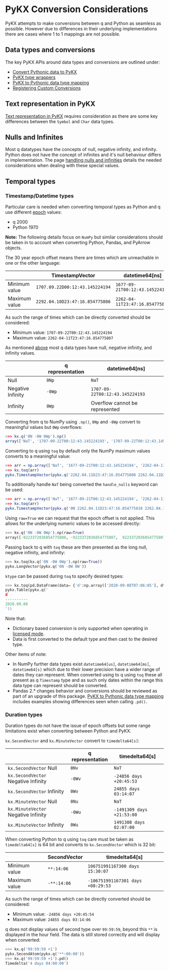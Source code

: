 # PyKX Conversion Considerations

PyKX attempts to make conversions between q and Python as seamless as possible.
However due to differences in their underlying implementations there are cases where 1 to 1 mappings are not possible.

## Data types and conversions

The key PyKX APIs around data types and conversions are outlined under:

* [Convert Pythonic data to PyKX](../../api/pykx-q-data/toq.md)
* [PyKX type wrappers](../../api/pykx-q-data/wrappers.md)
* [PyKX to Pythonic data type mapping](../../api/pykx-q-data/type_conversions.md)
* [Registering Custom Conversions](../../api/pykx-q-data/register.md)

## Text representation in PyKX

[Text representation in PyKX](../fundamentals/text.md) requires consideration as there are some key differences between the `Symbol` and `Char` data types.

## Nulls and Infinites

Most q datatypes have the concepts of null, negative infinity, and infinity. Python does not have the concept of infinites and it's null behaviour differs in implementation. The page [handling nulls and infinities](./nulls_and_infinities.md) details the needed considerations when dealing with these special values.

## Temporal types

### Timestamp/Datetime types

Particular care is needed when converting temporal types as Python and q use different [epoch](https://en.wikipedia.org/wiki/Epoch_(computing)) values:

* q 2000
* Python 1970

__Note:__ The following details focus on `NumPy` but similar considerations should be taken in to account when converting Python, Pandas, and PyArrow objects.

The 30 year epoch offset means there are times which are unreachable in one or the other language:

|               | TimestampVector                 | datetime64[ns]                  |
|---------------|---------------------------------|---------------------------------|
| Minimum value | `1707.09.22D00:12:43.145224194` | `1677-09-21T00:12:43.145224194` |
| Maximum value | `2292.04.10D23:47:16.854775806` | `2262-04-11T23:47:16.854775807` |

As such the range of times which can be directly converted should be considered:

* Minimum value: `1707-09-22T00:12:43.145224194`
* Maximum value: `2262-04-11T23:47:16.854775807`

As mentioned [above](#nulls-and-infinites) most q data types have null, negative infinity, and infinity values.

|                   | q representation | datetime64[ns]                  |
|-------------------|------------------|---------------------------------|
| Null              | `0Np`            | `NaT`                           |
| Negative Infinity | `-0Wp`           | `1707-09-22T00:12:43.145224193` |
| Infinity          | `0Wp`            | Overflow cannot be represented  |

Converting from q to NumPy using `.np()`, `0Np` and `-0Wp` convert to meaningful values but `0Wp` overflows:

```q
>>> kx.q('0N -0W 0Wp').np()
array(['NaT', '1707-09-22T00:12:43.145224193', '1707-09-22T00:12:43.145224191'], dtype='datetime64[ns]')
```

Converting to q using `toq` by default only the NumPy maximum values converts to a meaningful value:

```q
>>> arr = np.array(['NaT', '1677-09-21T00:12:43.145224194', '2262-04-11T23:47:16.854775807'], dtype='datetime64[ns]')
>>> kx.toq(arr)
pykx.TimestampVector(pykx.q('2262.04.11D23:47:16.854775808 2262.04.11D23:47:16.854775810 2262.04.11D23:47:16.854775807'))
```

To additionally handle `NaT` being converted the `handle_nulls` keyword can be used:

```q
>>> arr = np.array(['NaT', '1677-09-21T00:12:43.145224194', '2262-04-11T23:47:16.854775807'], dtype='datetime64[ns]', handle_nulls=True)
>>> kx.toq(arr)
pykx.TimestampVector(pykx.q('0N 2262.04.11D23:47:16.854775810 2262.04.11D23:47:16.854775807'))
```

Using `raw=True` we can request that the epoch offset is not applied. This allows for the underlying numeric values to be accessed directly:

```python
>>> kx.q('0N -0W 0Wp').np(raw=True)
array([-9223372036854775808, -9223372036854775807,  9223372036854775807])
```

Passing back to q with `toq` these are then presented as the long null, negative infinity, and infinity:

```python
>>> kx.toq(kx.q('0N -0W 0Wp').np(raw=True))
pykx.LongVector(pykx.q('0N -0W 0W'))
```

`ktype` can be passed during `toq` to specify desired types:

```python
>>> kx.toq(pd.DataFrame(data= {'d':np.array(['2020-09-08T07:06:05'], dtype='datetime64[s]')}), ktype={'d':kx.DateVector})
pykx.Table(pykx.q('
d         
----------
2020.09.08
'))
```

Note that:

* Dictionary based conversion is only supported when operating in [licensed mode](../../user-guide/advanced/modes.md).
* Data is first converted to the default type and then cast to the desired type.

Other items of note:

* In NumPy further data types exist `datetime64[us]`, `datetime64[ms]`, `datetime64[s]` which due to their lower precision have a wider range of dates they can represent. When converted using to q using `toq` these all present as q `Timestamp` type and as such only dates within the range this data type can represent should be converted.
* Pandas 2.* changes behavior and conversions should be reviewed as  part of an upgrade of this package. [PyKX to Pythonic data type mapping](../../api/pykx-q-data/type_conversions.md) includes examples showing differences seen when calling `.pd()`.

### Duration types

Duration types do not have the issue of epoch offsets but some range limitations exist when converting between Python and PyKX.

`kx.SecondVector` and `kx.MinuteVector` convert to `timedelta64[s]`:

|                                     | q representation | timedelta64[s]            |
|-------------------------------------|------------------|---------------------------|
| `kx.SecondVector` Null              | `0Nv`            | `NaT`                     |
| `kx.SecondVector` Negative Infinity | `-0Wv`           | `-24856 days +20:45:53`   |
| `kx.SecondVector` Infinity          | `0Wv`            | `24855 days 03:14:07`     |
| `kx.MinuteVector` Null              | `0Nu`            | `NaT`                     |
| `kx.MinuteVector` Negative Infinity | `-0Wu`           | `-1491309 days +21:53:00` |
| `kx.MinuteVector` Infinity          | `0Wu`            | `1491308 days 02:07:00`   |

When converting Python to q using `toq` care must be taken as `timedelta64[s]` is 64 bit and converts to `kx.SecondVector` which is 32 bit:

|               | SecondVector | timedelta64[s]                    |
|---------------|--------------|-----------------------------------|
| Minimum value | `**:14:06`   | `106751991167300 days 15:30:07`   |
| Maximum value | `-**:14:06`  | `-106751991167301 days +08:29:53` |

As such the range of times which can be directly converted should be considered:

* Minimum value: `-24856 days +20:45:54`
* Maximum value: `24855 days 03:14:06`

q does not display values of second type over `99:59:59`, beyond this `**` is displayed in the hour field.
The data is still stored correctly and will display when converted:

```python
>>> kx.q('99:59:59 +1')
pykx.SecondAtom(pykx.q('**:00:00'))
>>> kx.q('99:59:59 +1').pd()
Timedelta('4 days 04:00:00')
```
